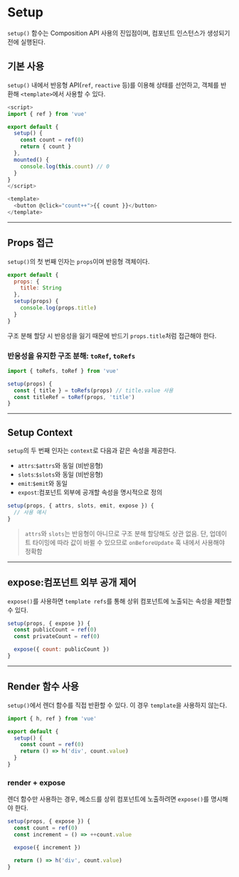 # Setup
`setup()` 함수는 Composition API 사용의 진입점이며, 컴포넌트 인스턴스가 생성되기 전에 실행된다.

## 기본 사용
`setup()` 내에서 반응형 API(`ref`, `reactive` 등)를 이용해 상태를 선언하고, 객체를 반환해 `<template>`에서 사용할 수 있다.
```js
<script>
import { ref } from 'vue'

export default {
  setup() {
    const count = ref(0)
    return { count }
  },
  mounted() {
    console.log(this.count) // 0
  }
}
</script>

<template>
  <button @click="count++">{{ count }}</button>
</template>
```

---

## Props 접근
`setup()`의 첫 번째 인자는 `props`이며 반응형 객체이다.
```js
export default {
  props: {
    title: String
  },
  setup(props) {
    console.log(props.title)
  }
}
```
구조 분해 할당 시 반응성을 잃기 때문에 반드기 `props.title`처럼 접근해야 한다.

### 반응성을 유지한 구조 분해: `toRef`, `toRefs`
```js
import { toRefs, toRef } from 'vue'

setup(props) {
  const { title } = toRefs(props) // title.value 사용
  const titleRef = toRef(props, 'title')
}
```

---

## Setup Context
`setup`의 두 번째 인자는 `context`로 다음과 같은 속성을 제공한다.
- `attrs`:`$attrs`와 동일 (비반응형)
- `slots`:`$slots`와 동일 (비반응형)
- `emit`:`$emit`와 동일
- `expost`:컴포넌트 외부에 공개할 속성을 명시적으로 정의
```js
setup(props, { attrs, slots, emit, expose }) {
  // 사용 예시
}
```
> `attrs`와 `slots`는 반응형이 아니므로 구조 분해 할당해도 상관 없음.
단, 업데이트 타이밍에 따라 값이 바뀔 수 있으므로 `onBeforeUpdate` 훅 내에서 사용해야 정확함

---

## expose:컴포넌트 외부 공개 제어
`expose()`를 사용하면 `template refs`를 통해 상위 컴포넌트에 노출되는 속성을 제한할 수 있다.
```js
setup(props, { expose }) {
  const publicCount = ref(0)
  const privateCount = ref(0)

  expose({ count: publicCount })
}
```

---

## Render 함수 사용
`setup()`에서 렌더 함수를 직접 반환할 수 있다. 이 경우 `template`을 사용하지 않는다.
```js
import { h, ref } from 'vue'

export default {
  setup() {
    const count = ref(0)
    return () => h('div', count.value)
  }
}
```
### render + expose
렌더 함수만 사용하는 경우, 메소드를 상위 컴포넌트에 노출하려면 `expose()`를 명시해야 한다.
```js
setup(props, { expose }) {
  const count = ref(0)
  const increment = () => ++count.value

  expose({ increment })

  return () => h('div', count.value)
}
```